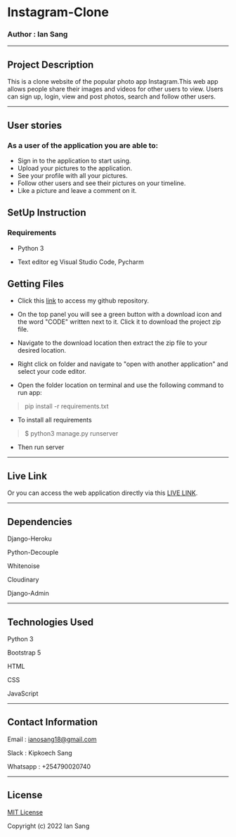 # Instagram-Clone
### Author : Ian Sang

*****

## Project Description

This is a clone website of the popular photo app Instagram.This web app allows people share their images and videos for other users to view.
Users can sign up, login, view and post photos, search and follow other users.
 
*****

## User stories

### As a user of the application you are able to:

* Sign in to the application to start using.
* Upload your pictures to the application.
* See your profile with all your pictures.
* Follow other users and see their pictures on your timeline.
* Like a picture and leave a comment on it.

## SetUp Instruction

### Requirements

* Python 3

* Text editor eg Visual Studio Code, Pycharm

## Getting Files

* Click this [link](https://github.com/IanoSang/Instagram-Clone) to access my github repository.

* On the top panel you will see a green button with a download icon and the word "CODE" written next to it. Click it to download the project zip file.​

* Navigate to the download location then extract the zip file to your desired location.​

* Right click on folder and navigate to "open with another application" and select your code editor.

* Open the folder location on terminal and use the following command to run app:

> pip install -r requirements.txt

* To install all requirements

> $ python3 manage.py runserver

* Then run server

*****

## Live Link
Or you can access the web application directly via this [LIVE LINK](https://gallery-galaxy.herokuapp.com/).

*****

## Dependencies

Django-Heroku

Python-Decouple

Whitenoise

Cloudinary

Django-Admin

*****

## Technologies Used

Python 3

Bootstrap 5 

HTML

CSS

JavaScript

*****

## Contact Information

Email : ianosang18@gmail.com​

Slack : Kipkoech Sang​

Whatsapp : +254790020740

*****

## License

[MIT License](https://github.com/IanoSang/Django-photo-gallery/blob/main/LICENSE)

Copyright (c) 2022 Ian Sang
